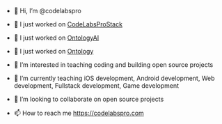 - 👋 Hi, I’m @codelabspro

- 🔭 I just worked on [CodeLabsProStack](https://github.com/codelabspro/CodeLabsProStack)
- 🔭 I just worked on [OntologyAI](https://github.com/codelabspro/OntologyAI)
- 🔭 I just worked on [Ontology](https://github.com/codelabspro/ontology)
- 👀 I’m interested in teaching coding and building open source projects
- 🌱 I’m currently teaching iOS development, Android development, Web development, Fullstack development, Game development
- 💞️ I’m looking to collaborate on open source projects
- 📫 How to reach me https://codelabspro.com

